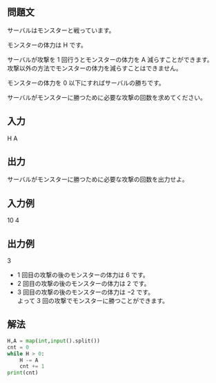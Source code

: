 ## 問題文
サーバルはモンスターと戦っています。  

モンスターの体力は 
H です。  

サーバルが攻撃を 
1 回行うとモンスターの体力を 
A 減らすことができます。  
攻撃以外の方法でモンスターの体力を減らすことはできません。  

モンスターの体力を 
0 以下にすればサーバルの勝ちです。  

サーバルがモンスターに勝つために必要な攻撃の回数を求めてください。
## 入力
H A
## 出力
サーバルがモンスターに勝つために必要な攻撃の回数を出力せよ。
## 入力例
10 4
## 出力例
3  
- 1 回目の攻撃の後のモンスターの体力は 
6 です。  
- 2 回目の攻撃の後のモンスターの体力は 
2 です。  
- 3 回目の攻撃の後のモンスターの体力は 
−2 です。  
よって 
3 回の攻撃でモンスターに勝つことができます。
## 解法

```python
H,A = map(int,input().split())
cnt = 0
while H > 0:
    H -= A
    cnt += 1
print(cnt)
